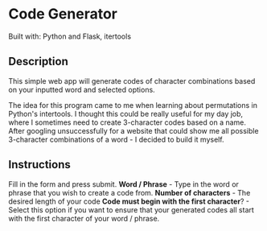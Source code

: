 # Code Generator

Built with: Python and Flask, itertools

## Description
This simple web app will generate codes of character combinations based on your inputted word and selected options.

The idea for this program came to me when learning about permutations in Python's intertools. I thought this could be really useful for my day job, where I sometimes need to create 3-character codes based on a name. After googling unsuccessfully for a website that could show me all possible 3-character combinations of a word - I decided to build it myself.

## Instructions
Fill in the form and press submit.
**Word / Phrase** - Type in the word or phrase that you wish to create a code from. 
**Number of characters** - The desired length of your code
**Code must begin with the first character**? - Select this option if you want to ensure that your generated codes all start with the first character of your word / phrase.